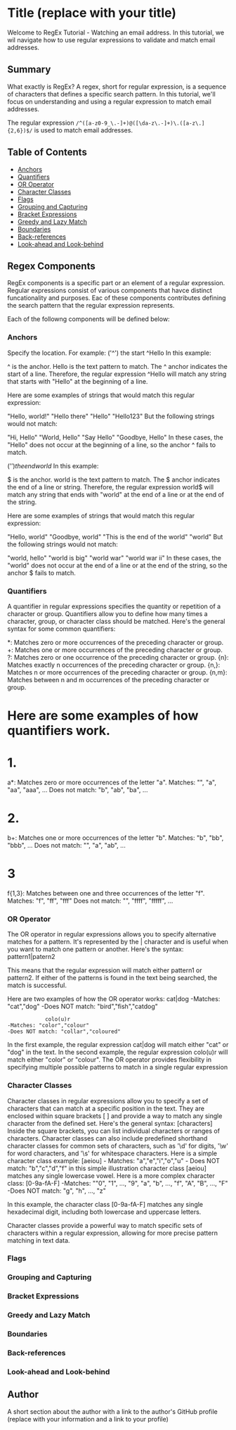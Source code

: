 # Title (replace with your title)

Welcome to RegEx Tutorial - Watching an email address.  In this tutorial, we wil navigate how to use regular expressions to validate and match email addresses.  


## Summary

What exactly is RegEx?
 A regex, short for regular expression, is a sequence of characters that defines a specific search pattern. In this tutorial, we'll focus on understanding and using a regular expression to match email addresses.

 The regular expression `/^([a-z0-9_\.-]+)@([\da-z\.-]+)\.([a-z\.]{2,6})$/` is used to match email addresses.



## Table of Contents

- [Anchors](#anchors)
- [Quantifiers](#quantifiers)
- [OR Operator](#or-operator)
- [Character Classes](#character-classes)
- [Flags](#flags)
- [Grouping and Capturing](#grouping-and-capturing)
- [Bracket Expressions](#bracket-expressions)
- [Greedy and Lazy Match](#greedy-and-lazy-match)
- [Boundaries](#boundaries)
- [Back-references](#back-references)
- [Look-ahead and Look-behind](#look-ahead-and-look-behind)

## Regex Components
RegEx components is a specific part or an element of a regular expression. Regular expressions consist of various components that havce distinct funcationality and purposes. Eac of these components contributes defining the search pattern that the regular expression represents. 

Each of the followng components will be defined below:

### Anchors
Specify the location. For example: 
('^') the start
^Hello
In this example:

^ is the anchor.
Hello is the text pattern to match.
The ^ anchor indicates the start of a line. Therefore, the regular expression ^Hello will match any string that starts with "Hello" at the beginning of a line.

Here are some examples of strings that would match this regular expression:

"Hello, world!"
"Hello there"
"Hello"
"Hello123"
But the following strings would not match:

"Hi, Hello"
"World, Hello"
"Say Hello"
"Goodbye, Hello"
In these cases, the "Hello" does not occur at the beginning of a line, so the anchor ^ fails to match.

('$') the end
world$
In this example:

$ is the anchor.
world is the text pattern to match.
The $ anchor indicates the end of a line or string. Therefore, the regular expression world$ will match any string that ends with "world" at the end of a line or at the end of the string.

Here are some examples of strings that would match this regular expression:

"Hello, world"
"Goodbye, world"
"This is the end of the world"
"world"
But the following strings would not match:

"world, hello"
"world is big"
"world war"
"world war ii"
In these cases, the "world" does not occur at the end of a line or at the end of the string, so the anchor $ fails to match.


### Quantifiers
A quantifier in regular expressions specifies the quantity or repetition of a character or group. Quantifiers allow you to define how many times a character, group, or character class should be matched. Here's the general syntax for some common quantifiers:

*: Matches zero or more occurrences of the preceding character or group.
+: Matches one or more occurrences of the preceding character or group.
?: Matches zero or one occurrence of the preceding character or group.
{n}: Matches exactly n occurrences of the preceding character or group.
{n,}: Matches n or more occurrences of the preceding character or group.
{n,m}: Matches between n and m occurrences of the preceding character or group.

# Here are some examples of how quantifiers work.
# 1.
a*: Matches zero or more occurrences of  the letter "a".
Matches: "", "a", "aa", "aaa", ...
Does not match: "b", "ab", "ba", ... 

# 2.
b+: Matches one or more occurrences of the letter "b".
Matches: "b", "bb", "bbb", ...
Does not match: "", "a", "ab", ...

# 3
f{1,3}: Matches between one and three occurrences of the letter "f".
Matches: "f", "ff", "fff"
Does not match: "", "ffff", "fffff", ...

### OR Operator
The OR operator in regular expressions allows you to specify alternative matches for a pattern. It's represented by the | character and is useful when you want to match one pattern or another. Here's the syntax:
            pattern1|patern2

This means that the regular expression will match either pattern1 or pattern2. If either of the patterns is found in the text being searched, the match is successful.

Here are two examples of how the OR operator works:
                cat|dog
    -Matches: "cat","dog"
    -Does NOT match: "bird","fish","catdog"

                colo(u)r
    -Matches: "color","colour"
    -Does NOT match: "collar","coloured"
In the first example, the regular expression cat|dog will match either "cat" or "dog" in the text. In the second example, the regular expression colo(u)r will match either "color" or "colour". The OR operator provides flexibility in specifying multiple possible patterns to match in a single regular expression

### Character Classes
Character classes in regular expressions allow you to specify a set of characters that can match at a specific position in the text. They are enclosed within square brackets [ ] and provide a way to match any single character from the defined set. Here's the general syntax:
            [characters]
Inside the square brackets, you can list individual characters or ranges of characters. Character classes can also include predefined shorthand character classes for common sets of characters, such as '\d' for digits, '\w' for word characters, and '\s' for whitespace characters.
Here is a simple character class example:
                [aeiou]
     - Matches: "a","e","i","o","u"
     - Does NOT match: "b","c","d","f"
in this simple illustration character class [aeiou] matches any single lowercase vowel.  Here is a more complex character class:
                [0-9a-fA-F]
    -Matches: ""0", "1", ..., "9", "a", "b", ..., "f", "A", "B", ..., "F"
    -Does NOT match: "g", "h", ..., "z"

In this example, the character class [0-9a-fA-F] matches any single hexadecimal digit, including both lowercase and uppercase letters.

Character classes provide a powerful way to match specific sets of characters within a regular expression, allowing for more precise pattern matching in text data.
### Flags

### Grouping and Capturing

### Bracket Expressions

### Greedy and Lazy Match

### Boundaries

### Back-references

### Look-ahead and Look-behind

## Author

A short section about the author with a link to the author's GitHub profile (replace with your information and a link to your profile)